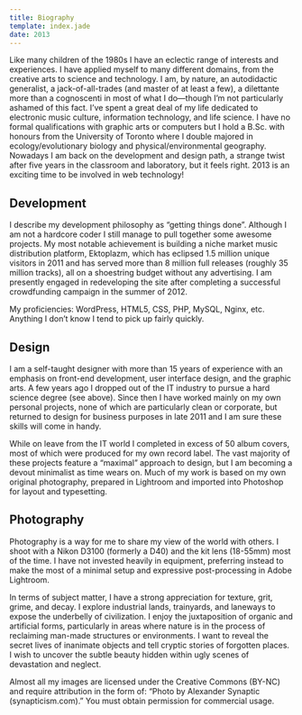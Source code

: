 ```yaml
---
title: Biography
template: index.jade
date: 2013
---
```


Like many children of the 1980s I have an eclectic range of interests and experiences. I have applied myself to many different domains, from the creative arts to science and technology. I am, by nature, an autodidactic generalist, a jack-of-all-trades (and master of at least a few), a dilettante more than a cognoscenti in most of what I do—though I’m not particularly ashamed of this fact. I’ve spent a great deal of my life dedicated to electronic music culture, information technology, and life science. I have no formal qualifications with graphic arts or computers but I hold a B.Sc. with honours from the University of Toronto where I double majored in ecology/evolutionary biology and physical/environmental geography. Nowadays I am back on the development and design path, a strange twist after five years in the classroom and laboratory, but it feels right. 2013 is an exciting time to be involved in web technology!

## Development

I describe my development philosophy as “getting things done”. Although I am not a hardcore coder I still manage to pull together some awesome projects. My most notable achievement is building a niche market music distribution platform, Ektoplazm, which has eclipsed 1.5 million unique visitors in 2011 and has served more than 8 million full releases (roughly 35 million tracks), all on a shoestring budget without any advertising. I am presently engaged in redeveloping the site after completing a successful crowdfunding campaign in the summer of 2012.

My proficiencies: WordPress, HTML5, CSS, PHP, MySQL, Nginx, etc. Anything I don’t know I tend to pick up fairly quickly.

## Design

I am a self-taught designer with more than 15 years of experience with an emphasis on front-end development, user interface design, and the graphic arts. A few years ago I dropped out of the IT industry to pursue a hard science degree (see above). Since then I have worked mainly on my own personal projects, none of which are particularly clean or corporate, but returned to design for business purposes in late 2011 and I am sure these skills will come in handy.

While on leave from the IT world I completed in excess of 50 album covers, most of which were produced for my own record label. The vast majority of these projects feature a “maximal” approach to design, but I am becoming a devout minimalist as time wears on. Much of my work is based on my own original photography, prepared in Lightroom and imported into Photoshop for layout and typesetting.

## Photography

Photography is a way for me to share my view of the world with others. I shoot with a Nikon D3100 (formerly a D40) and the kit lens (18-55mm) most of the time. I have not invested heavily in equipment, preferring instead to make the most of a minimal setup and expressive post-processing in Adobe Lightroom.

In terms of subject matter, I have a strong appreciation for texture, grit, grime, and decay. I explore industrial lands, trainyards, and laneways to expose the underbelly of civilization. I enjoy the juxtaposition of organic and artificial forms, particularly in areas where nature is in the process of reclaiming man-made structures or environments. I want to reveal the secret lives of inanimate objects and tell cryptic stories of forgotten places. I wish to uncover the subtle beauty hidden within ugly scenes of devastation and neglect.

Almost all my images are licensed under the Creative Commons (BY-NC) and require attribution in the form of: “Photo by Alexander Synaptic (synapticism.com).” You must obtain permission for commercial usage.
